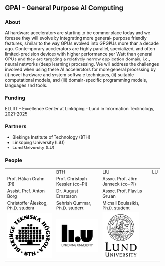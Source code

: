 
## GPAI - General Purpose AI Computing

### About

AI hardware accelerators are starting to be commonplace today and we foresee they will evolve by integrating more general- purpose friendly features, similar to the way GPUs evolved into GPGPUs more than a decade ago. Contemporary accelerators are highly parallel, specialized, and often limited-precision devices with higher performance per Watt than general CPUs and they are targeting a relatively narrow application domain, i.e., neural networks (deep learning) processing. We will address the challenges involved when using these AI accelerators for more general processing by (i) novel hardware and system software techniques, (ii) suitable computational models, and (iii) domain-specific programming models, languages and tools.

### Funding

ELLIIT - Excellence Center at Linköping - Lund in Information Technology, 2021-2025

### Partners

* Blekinge Institute of Technology (BTH)
* Linköping University (LiU)
* Lund University (LU)

### People

<table>
  <th> <td>BTH</td> <td>LIU</td> <td>LU</td> </th>

  <tr> <td>Prof. Håkan Grahn (PI)</td> <td>Prof. Christoph Kessler (co-PI)</td> <td>Assoc. Prof. Jörn Janneck (co-PI)</td> </tr>
  <tr> <td>Assist. Prof. Anton Borg</td> <td>Dr. August Ernstsson</td> <td>Assoc. Prof. Flavius Gruian</td> </tr>
  <tr> <td>Christoffer Åleskog, Ph.D. student</td> <td>Sehrish Qummar, Ph.D. student</td> <td>Michail Boulasikis, Ph.D. student</td> </tr>
  <tr> <td><img src="/images/bthlogo_svart_2024.png" alt="BTH Logo" width="150"/></td> 
       <td><img src="/images/LiU_secondary_1_black.png" alt="LiU Logo" width="200"/></td> 
       <td><img src="/images/LundUniversity_C2line_BLACK.png" alt="LU Logo" width="120"/></td> </tr>
</table>


<!--BTH | LIU | LU
----|-----|---
Prof. Håkan Grahn (PI) | Prof. Christoph Kessler (co-PI) | Assoc. Prof. Jörn Janneck
Assist. Prof. Anton Borg | Dr. August Ernstsson | Assoc. Prof. Flavius Gruian
Christoffer Åleskog, Ph.D. student | Sehrish Qummar, Ph.D. student | Michail Boulasikis, Ph.D. student 
<img src="/images/bthlogo_svart_2024.png" alt="BTH Logo" width="150"/> |
<img src="/images/LiU_secondary_1_black.png" alt="LiU Logo" width="200"/> |
<img src="/images/LundUniversity_C2line_BLACK.png" alt="LU Logo" width="120"/>
-->

<!---
<img src="/images/bthlogo_svart_2024.png" alt="BTH Logo" width="200"/>
<img src="/images/LiU_secondary_1_black.png" alt="LiU Logo" width="200"/>
<img src="/images/LundUniversity_C2line_BLACK.png" alt="LU Logo" width="200"/>
<img src="/images/LiU_primary_black.png" alt="LiU Logo" width="200"/>
![BTH Logo](/images/bthlogo_svart_2024.png)
![LiU Logo](/images/LiU_primary_black.png)
![LU Logo](/images/LundUniversity_C2line_BLACK.png)
--->

<!---
- 👋 Hi, I’m @gpai-elliit
- 👀 I’m interested in ...
- 🌱 I’m currently learning ...
- 💞️ I’m looking to collaborate on ...
- 📫 How to reach me ...
--->

<!---
gpai-elliit/gpai-elliit is a ✨ special ✨ repository because its `README.md` (this file) appears on your GitHub profile.
You can click the Preview link to take a look at your changes.
--->

